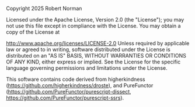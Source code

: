 Copyright 2025 Robert Norman

Licensed under the Apache License, Version 2.0 (the "License"); you may not use this file except in compliance with the License. You may obtain a copy of the License at

http://www.apache.org/licenses/LICENSE-2.0
Unless required by applicable law or agreed to in writing, software distributed under the License is distributed on an "AS IS" BASIS, WITHOUT WARRANTIES OR CONDITIONS OF ANY KIND, either express or implied. See the License for the specific language governing permissions and limitations under the License.

This software contains code derived from higherkindness (https://github.com/higherkindness/droste), and PureFunctor (https://github.com/PureFunctor/purescript-dissect, https://github.com/PureFunctor/purescript-ssrs).